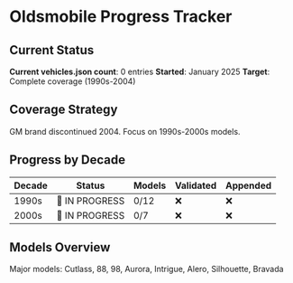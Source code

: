 # Oldsmobile Progress Tracker

## Current Status
**Current vehicles.json count**: 0 entries
**Started**: January 2025
**Target**: Complete coverage (1990s-2004)

## Coverage Strategy
GM brand discontinued 2004. Focus on 1990s-2000s models.

## Progress by Decade
| Decade | Status | Models | Validated | Appended |
|--------|---------|--------|-----------|----------|
| 1990s | 🔄 IN PROGRESS | 0/12 | ❌ | ❌ |
| 2000s | 🔄 IN PROGRESS | 0/7 | ❌ | ❌ |

## Models Overview
Major models: Cutlass, 88, 98, Aurora, Intrigue, Alero, Silhouette, Bravada
